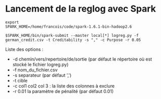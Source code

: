 # Lancement de la reglog avec Spark


<code>export SPARK_HOME=/home/francois/code/spark-1.6.1-bin-hadoop2.6</code>

<code>$SPARK_HOME/bin/spark-submit --master local[*]
  logreg.py
  -f german_credit.csv
  -t Creditability
  -s ","
  -c Purpose
  -r 0.05
  </code>

Liste des options :
* -d chemin/vers/repertoire/de/sortie (par défaut le répertoire où est stocké le fichier logreg.py)
* -f nom_du_fichier.csv
* -s separateur (par défaut ',')
* -t cible
* -c col1 col2 col 3 : la liste des colonnes à exclure
* -r 0.01 la paramètre de pénalité (par défaut 0.01)
